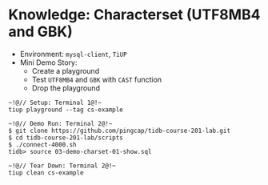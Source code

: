 # Knowledge: Characterset (UTF8MB4 and GBK)
+ Environment: `mysql-client`, `TiUP`
+ Mini Demo Story:
  + Create a playground 
  + Test `UTF8MB4` and `GBK` with `CAST` function
  + Drop the playground
```10
~!@// Setup: Terminal 1@!~
tiup playground --tag cs-example

~!@// Demo Run: Terminal 2@!~
$ git clone https://github.com/pingcap/tidb-course-201-lab.git
$ cd tidb-course-201-lab/scripts
$ ./connect-4000.sh
tidb> source 03-demo-charset-01-show.sql

~!@// Tear Down: Terminal 2@!~
tiup clean cs-example
```